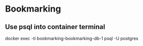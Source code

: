 # Bookmarking

## Use psql into container terminal
docker exec -ti bookmarking-bookmarking-db-1 psql -U postgres